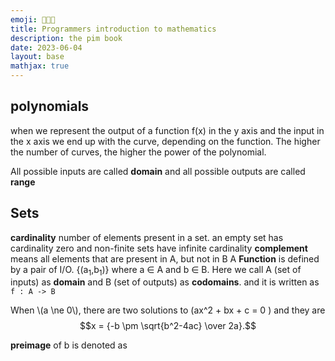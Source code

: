 ```yaml
---
emoji: 🧑🏻‍🏫 
title: Programmers introduction to mathematics
description: the pim book
date: 2023-06-04
layout: base
mathjax: true
---
```


## polynomials

when we represent the output of a function f(x) in the y axis and the input in the x axis we end up with the curve, depending on the function. The higher the number of curves, the higher the power of the polynomial.

All possible inputs are called __domain__ and all possible outputs are called __range__

## Sets

__cardinality__ number of elements present in a set. an empty set has cardinality zero and non-finite sets have infinite cardinality
__complement__ means all elements that are present in A, but not in B
A __Function__ is defined by a pair of I/O. {(a<sub>1</sub>,b<sub>1</sub>)} where a ∈ A and b ∈ B. Here we call A (set of inputs) as __domain__ and B (set of outputs) as __codomains__. and it is written as `f : A -> B`

When \\(a \\ne 0\\), there are two solutions to (ax^2 + bx + c = 0 ) and they are
$$x = {-b \pm \sqrt{b^2-4ac} \over 2a}.$$

__preimage__ of b is denoted as 